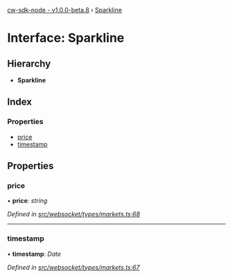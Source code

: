[cw-sdk-node - v1.0.0-beta.8](../README.md) › [Sparkline](sparkline.md)

# Interface: Sparkline

## Hierarchy

* **Sparkline**

## Index

### Properties

* [price](sparkline.md#price)
* [timestamp](sparkline.md#timestamp)

## Properties

###  price

• **price**: *string*

*Defined in [src/websocket/types/markets.ts:68](https://github.com/cryptowatch/cw-sdk-node/blob/master/src/websocket/types/markets.ts#L68)*

___

###  timestamp

• **timestamp**: *Date*

*Defined in [src/websocket/types/markets.ts:67](https://github.com/cryptowatch/cw-sdk-node/blob/master/src/websocket/types/markets.ts#L67)*
